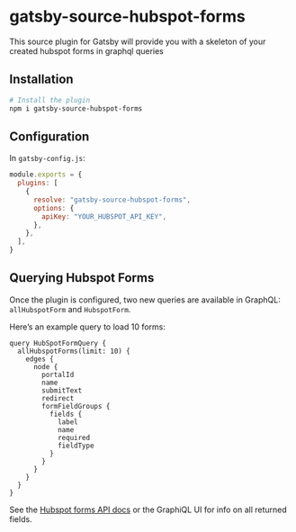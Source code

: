 # gatsby-source-hubspot-forms

This source plugin for Gatsby will provide you with a skeleton of your created hubspot forms in graphql queries

## Installation

```sh
# Install the plugin
npm i gatsby-source-hubspot-forms
```

## Configuration

In `gatsby-config.js`:

```js
module.exports = {
  plugins: [
    {
      resolve: "gatsby-source-hubspot-forms",
      options: {
        apiKey: "YOUR_HUBSPOT_API_KEY",
      },
    },
  ],
}
```

## Querying Hubspot Forms

Once the plugin is configured, two new queries are available in GraphQL: `allHubspotForm` and `HubspotForm`.

Here’s an example query to load 10 forms:

```gql
query HubSpotFormQuery {
  allHubspotForms(limit: 10) {
    edges {
      node {
        portalId
        name
        submitText
        redirect
        formFieldGroups {
          fields {
            label
            name
            required
            fieldType
          }
        }
      }
    }
  }
}
```

See the [Hubspot forms API docs](https://legacydocs.hubspot.com/docs/methods/forms/v2/get_forms) or the GraphiQL UI for info on all returned fields.
